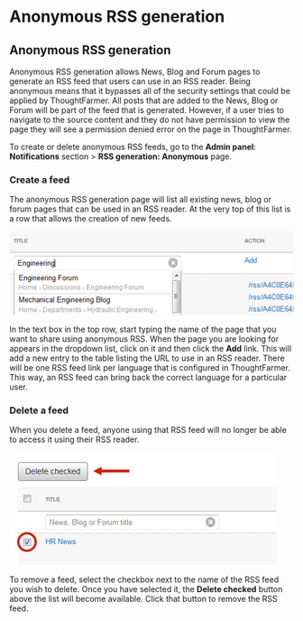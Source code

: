 # Anonymous RSS generation

## Anonymous RSS generation

Anonymous RSS generation allows News, Blog and Forum pages to generate an RSS feed that users can use in an RSS reader. Being anonymous means that it bypasses all of the security settings that could be applied by ThoughtFarmer. All posts that are added to the News, Blog or Forum will be part of the feed that is generated. However, if a user tries to navigate to the source content and they do not have permission to view the page they will see a permission denied error on the page in ThoughtFarmer.  
  
To create or delete anonymous RSS feeds, go to the **Admin panel**: **Notifications** section &gt; **RSS generation: Anonymous** page.

### Create a feed

The anonymous RSS generation page will list all existing news, blog or forum pages that can be used in an RSS reader. At the very top of this list is a row that allows the creation of new feeds.

![](../../../.gitbook/assets/4%20%2841%29.png)

In the text box in the top row, start typing the name of the page that you want to share using anonymous RSS. When the page you are looking for appears in the dropdown list, click on it and then click the **Add** link. This will add a new entry to the table listing the URL to use in an RSS reader. There will be one RSS feed link per language that is configured in ThoughtFarmer. This way, an RSS feed can bring back the correct language for a particular user.

### Delete a feed

When you delete a feed, anyone using that RSS feed will no longer be able to access it using their RSS reader.

![](../../../.gitbook/assets/5%20%2831%29.png)

To remove a feed, select the checkbox next to the name of the RSS feed you wish to delete. Once you have selected it, the **Delete checked** button above the list will become available. Click that button to remove the RSS feed.

